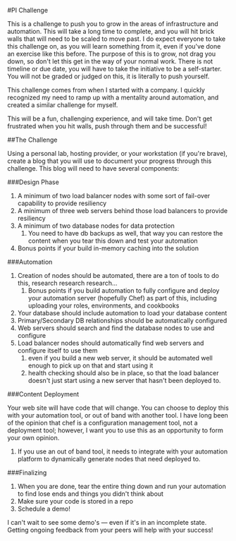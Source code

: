 #PI Challenge

This is a challenge to push you to grow in the areas of infrastructure and automation.  This will take a long time to complete, and you will hit brick walls that will need to be scaled to move past.  I do expect everyone to take this challenge on, as you will learn something from it, even if you've done an exercise like this before.  The purpose of this is to grow, not drag you down, so don't let this get in the way of your normal work.  There is not timeline or due date,  you will have to take the initiative to be a self-starter.  You will not be graded or judged on this, it is literally to push yourself.

This challenge comes from when I started with a company.  I quickly recognized my need to ramp up with a mentality around automation, and created a similar challenge for myself.

This will be a fun, challenging experience, and will take time.  Don't get frustrated when you hit walls, push through them and be successful!

##The Challenge

Using a personal lab, hosting provider, or your workstation (if you're brave), create a blog that you will use to document your progress through this challenge.  This blog will need to have several components:

###Design Phase

1. A minimum of two load balancer nodes with some sort of fail-over capability to provide resiliency
2. A minimum of three web servers behind those load balancers to provide resiliency
3. A minimum of two database nodes for data protection
    1. You need to have db backups as well, that way you can restore the content when you tear this down and test your automation
4. Bonus points if your build in-memory caching into the solution

###Automation

1. Creation of nodes should be automated, there are a ton of tools to do this, research research research...
    1. Bonus points if you build automation to fully configure and deploy your automation server (hopefully Chef) as part of this, including uploading your roles, environments, and cookbooks
2. Your database should include automation to load your database content
3. Primary/Secondary DB relationships should be automatically configured
4. Web servers should search and find the database nodes to use and configure
5. Load balancer nodes should automatically find web servers and configure itself to use them
    1. even if you build a new web server, it should be automated well enough to pick up on that and start using it
    2. health checking should also be in place, so that the load balancer doesn't just start using a new server that hasn't been deployed to.

###Content Deployment

Your web site will have code that will change. You can choose to deploy this with your automation tool, or out of band with another tool.  I have long been of the opinion that chef is a configuration management tool, not a deployment tool; however, I want you to use this as an opportunity to form your own opinion.


1. If you use an out of band tool, it needs to integrate with your automation platform to dynamically generate nodes that need deployed to.

###Finalizing

1. When you are done, tear the entire thing down and run your automation to find lose ends and things you didn't think about
2. Make sure your code is stored in a repo
3. Schedule a demo!

I can't wait to see some demo's — even if it's in an incomplete state.  Getting ongoing feedback from your peers will help with your success!


